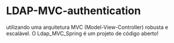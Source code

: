 # LDAP-MVC-authentication
 utilizando uma arquitetura MVC (Model-View-Controller) robusta e escalável. O Ldap_MVC_Spring é um projeto de código aberto!
